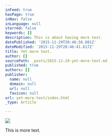 ```yaml
---
inFeed: true
hasPage: true
inNav: false
inLanguage: null
starred: false
keywords: []
description: This is about having more text.
datePublished: '2015-11-29T20:46:56.081Z'
dateModified: '2015-11-29T20:46:41.617Z'
title: Yet more text.
author: []
sourcePath: _posts/2015-11-29-yet-more-text.md
published: true
authors: []
publisher:
  name: null
  domain: null
  url: null
  favicon: null
url: yet-more-text/index.html
_type: Article

---
```

![](https://the-grid-user-content.s3-us-west-2.amazonaws.com/39867cac-0f8f-4224-a927-5c1a951f7b32.jpg)

This is more text.